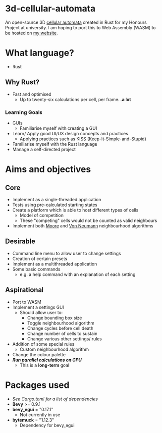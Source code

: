 # 3d-cellular-automata
An open-source 3D [cellular automata](https://en.wikipedia.org/wiki/Cellular_automaton) created in Rust for my Honours Project at university.
I am hoping to port this to Web Assembly (WASM) to be hosted on [my website](https://lewismorris.dev).

# What language?
- Rust

## Why Rust?
- Fast and optimised
  - Up to twenty-six calculations per cell, per frame...**a lot**

### Learning Goals
- GUIs
  - Familiarise myself with creating a GUI
- Learn/ Apply good UI/UX design concepts and practices
  - Applying practices such as KISS (Keep-It-Simple-and-Stupid)
- Familiarise myself with the Rust language
- Manage a self-directed project

# Aims and objectives

## Core
- Implement as a single-threaded application
- Tests using pre-calculated starting states
- Create a platform which is able to host different types of cells
  - Model of competition
  - These "competing" cells would not be counted as valid neighbours
- Implement both [Moore](https://en.wikipedia.org/wiki/Moore_neighborhood) and [Von Neumann](https://en.wikipedia.org/wiki/Von_Neumann_neighborhood) neighbourhood algorithms

## Desirable
- Command line menu to allow user to change settings
- Creation of certain presets
- Implement as a multithreaded application
- Some basic commands
  - e.g. a help command with an explanation of each setting

## Aspirational
- Port to WASM
- Implement a settings GUI
  - Should allow user to:
    - Change bounding box size
    - Toggle neighbourhood algorithm
    - Change cycles before cell death
    - Change number of cells to sustain
    - Change various other settings/ rules
- Addition of some special rules
  - Custom neighbourhood algorithm
- Change the colour palette
- _**Run parallel calculations on GPU**_
  - This is a **long-term** goal 

# Packages used
- _See Cargo.toml for a list of dependencies_
- **Bevy** >= 0.9.1
- **bevy_egui** = "0.17.1"
  - Not currently in use
- **bytemuck** = "1.12.3"
  - Dependency for bevy_egui